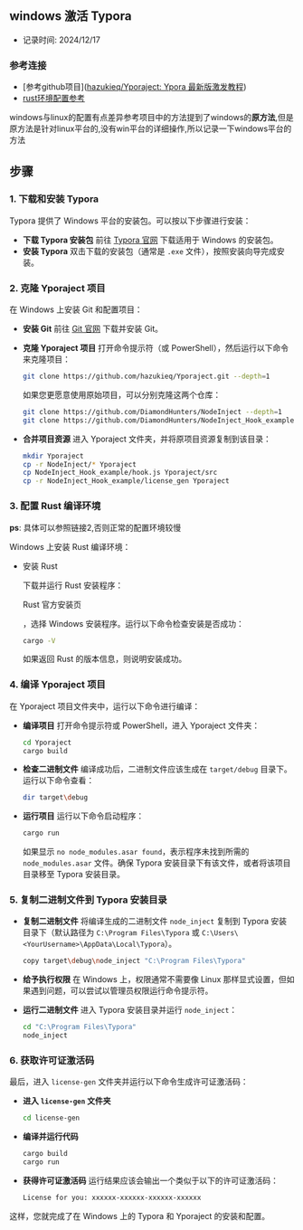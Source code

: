 ## windows 激活 Typora

- 记录时间: 2024/12/17

### 参考连接

- [参考github项目]([hazukieq/Yporaject: Ypora 最新版激发教程](https://github.com/hazukieq/Yporaject))
- [rust环境配置参考](https://blog.csdn.net/xinyingzai/article/details/135459640)



windows与linux的配置有点差异参考项目中的方法提到了windows的**原方法**,但是原方法是针对linux平台的,没有win平台的详细操作,所以记录一下windows平台的方法

## 步骤



### 1. 下载和安装 Typora

Typora 提供了 Windows 平台的安装包。可以按以下步骤进行安装：

- **下载 Typora 安装包**
   前往 [Typora 官网](https://typora.io/) 下载适用于 Windows 的安装包。
- **安装 Typora**
   双击下载的安装包（通常是 `.exe` 文件），按照安装向导完成安装。

### 2. 克隆 Yporaject 项目

在 Windows 上安装 Git 和配置项目：

- **安装 Git**
   前往 [Git 官网](https://git-scm.com/) 下载并安装 Git。

- **克隆 Yporaject 项目**
   打开命令提示符（或 PowerShell），然后运行以下命令来克隆项目：

  ```bash
  git clone https://github.com/hazukieq/Yporaject.git --depth=1
  ```

  如果您更愿意使用原始项目，可以分别克隆这两个仓库：

  ```bash
  git clone https://github.com/DiamondHunters/NodeInject --depth=1
  git clone https://github.com/DiamondHunters/NodeInject_Hook_example --depth=1
  ```

- **合并项目资源**
   进入 Yporaject 文件夹，并将原项目资源复制到该目录：

  ```bash
  mkdir Yporaject
  cp -r NodeInject/* Yporaject
  cp NodeInject_Hook_example/hook.js Yporaject/src
  cp -r NodeInject_Hook_example/license_gen Yporaject
  ```

### 3. 配置 Rust 编译环境

**ps**: 具体可以参照链接2,否则正常的配置环境较慢

Windows 上安装 Rust 编译环境：

- 安装 Rust

  下载并运行 Rust 安装程序：

  Rust 官方安装页

  ，选择 Windows 安装程序。运行以下命令检查安装是否成功：

  ```bash
  cargo -V
  ```

  如果返回 Rust 的版本信息，则说明安装成功。

### 4. 编译 Yporaject 项目

在 Yporaject 项目文件夹中，运行以下命令进行编译：

- **编译项目**
   打开命令提示符或 PowerShell，进入 Yporaject 文件夹：

  ```bash
  cd Yporaject
  cargo build
  ```

- **检查二进制文件**
   编译成功后，二进制文件应该生成在 `target/debug` 目录下。运行以下命令查看：

  ```bash
  dir target\debug
  ```

- **运行项目**
   运行以下命令启动程序：

  ```bash
  cargo run
  ```

  如果显示 `no node_modules.asar found`，表示程序未找到所需的 `node_modules.asar` 文件。确保 Typora 安装目录下有该文件，或者将该项目目录移至 Typora 安装目录。

### 5. 复制二进制文件到 Typora 安装目录

- **复制二进制文件**
   将编译生成的二进制文件 `node_inject` 复制到 Typora 安装目录下（默认路径为 `C:\Program Files\Typora` 或 `C:\Users\<YourUsername>\AppData\Local\Typora`）。

  ```bash
  copy target\debug\node_inject "C:\Program Files\Typora"
  ```

- **给予执行权限**
   在 Windows 上，权限通常不需要像 Linux 那样显式设置，但如果遇到问题，可以尝试以管理员权限运行命令提示符。

- **运行二进制文件**
   进入 Typora 安装目录并运行 `node_inject`：

  ```bash
  cd "C:\Program Files\Typora"
  node_inject
  ```

### 6. 获取许可证激活码

最后，进入 `license-gen` 文件夹并运行以下命令生成许可证激活码：

- **进入 `license-gen` 文件夹**

  ```bash
  cd license-gen
  ```

- **编译并运行代码**

  ```bash
  cargo build
  cargo run
  ```

- **获得许可证激活码**
   运行结果应该会输出一个类似于以下的许可证激活码：

  ```bash
  License for you: xxxxxx-xxxxxx-xxxxxx-xxxxxx
  ```

这样，您就完成了在 Windows 上的 Typora 和 Yporaject 的安装和配置。
